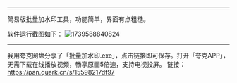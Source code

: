 --------------------------------------------------------------------------------------
简易版批量加水印工具，功能简单，界面有点粗糙。

软件运行截图如下：
![1739588840824](https://github.com/user-attachments/assets/90e0ea2e-17e1-4040-b97c-f3f6dc6067bd)


--------------------------------------------------------------------------------------

我用夸克网盘分享了「批量加水印.exe」，点击链接即可保存。打开「夸克APP」，无需下载在线播放视频，畅享原画5倍速，支持电视投屏。
链接：https://pan.quark.cn/s/15598217df97

